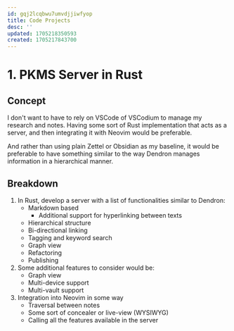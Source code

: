 ```yaml
---
id: gqj2lcqbwu7umvdjjiwfyop
title: Code Projects
desc: ''
updated: 1705218350593
created: 1705217843700
---
```


# 1. PKMS Server in Rust

## Concept

I don't want to have to rely on VSCode of VSCodium to manage my research and notes. Having some sort of Rust implementation that acts as a server, and then integrating it with Neovim would be preferable.

And rather than using plain Zettel or Obsidian as my baseline, it would be preferable to have something similar to the way Dendron manages information in a hierarchical manner.

## Breakdown

1. In Rust, develop a server with a list of functionalities similar to Dendron:
    - Markdown based
        - Additional support for hyperlinking between texts
    - Hierarchical structure
    - Bi-directional linking
    - Tagging and keyword search
    - Graph view
    - Refactoring
    - Publishing
2. Some additional features to consider would be:
    - Graph view
    - Multi-device support
    - Multi-vault support
3. Integration into Neovim in some way
    - Traversal between notes
    - Some sort of concealer or live-view (WYSIWYG)
    - Calling all the features available in the server